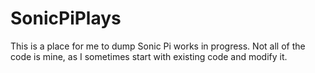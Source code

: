 # SonicPiPlays
This is a place for me to dump Sonic Pi works in progress. Not all of the code is mine, as I sometimes start with existing code and modify it.

